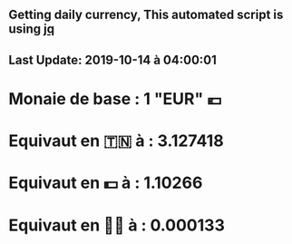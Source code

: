 ## Getting daily currency, This automated script is using [jq](https://stedolan.github.io/jq/)
## Last Update:  2019-10-14 à 04:00:01
 # Monaie de base : 1 "EUR" 💶 
 # Equivaut en 🇹🇳 à :  3.127418 
 # Equivaut en 💵 à : 1.10266
 # Equivaut en 🐱‍💻 à :  0.000133
